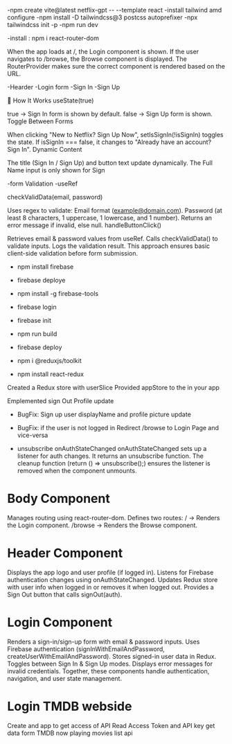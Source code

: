 -npm create vite@latest netflix-gpt -- --template react
-install tailwind amd configure
-npm install -D tailwindcss@3 postcss autoprefixer
-npx tailwindcss init -p
-npm run dev

-install : npm i react-router-dom

When the app loads at /, the Login component is shown.
If the user navigates to /browse, the Browse component is displayed.
The RouterProvider makes sure the correct component is rendered based on the URL.

-Hearder
-Login form
-Sign In
-Sign Up

🔹 How It Works
useState(true)

true → Sign In form is shown by default.
false → Sign Up form is shown.
Toggle Between Forms

When clicking "New to Netflix? Sign Up Now", setIsSignIn(!isSignIn) toggles the state.
If isSignIn === false, it changes to "Already have an account? Sign In".
Dynamic Content

The title (Sign In / Sign Up) and button text update dynamically.
The Full Name input is only shown for Sign

-form Validation
-useRef

checkValidData(email, password)

Uses regex to validate:
Email format (example@domain.com).
Password (at least 8 characters, 1 uppercase, 1 lowercase, and 1 number).
Returns an error message if invalid, else null.
handleButtonClick()

Retrieves email & password values from useRef.
Calls checkValidData() to validate inputs.
Logs the validation result.
This approach ensures basic client-side validation before form submission.

- npm install firebase
- firebase deploye
- npm install -g firebase-tools
- firebase login
- firebase init
- npm run build
- firebase deploy

- npm i @reduxjs/toolkit
- npm install react-redux

Created a Redux store with userSlice
Provided appStore to the <Provider> in your app

Emplemented sign Out
Profile update

- BugFix: Sign up user displayName and profile picture update
- BugFix: if the user is not logged in Redirect /browse to Login Page and vice-versa

- unsubscribe onAuthStateChanged
  onAuthStateChanged sets up a listener for auth changes.
  It returns an unsubscribe function.
  The cleanup function (return () => unsubscribe();) ensures the listener is removed when the component unmounts.

# Body Component

Manages routing using react-router-dom.
Defines two routes:
/ → Renders the Login component.
/browse → Renders the Browse component.

# Header Component

Displays the app logo and user profile (if logged in).
Listens for Firebase authentication changes using onAuthStateChanged.
Updates Redux store with user info when logged in or removes it when logged out.
Provides a Sign Out button that calls signOut(auth).

# Login Component

Renders a sign-in/sign-up form with email & password inputs.
Uses Firebase authentication (signInWithEmailAndPassword, createUserWithEmailAndPassword).
Stores signed-in user data in Redux.
Toggles between Sign In & Sign Up modes.
Displays error messages for invalid credentials.
Together, these components handle authentication, navigation, and user state management.

# Login TMDB webside

Create and app to get access of API Read Access Token and API key
get data form TMDB now playing movies list api
